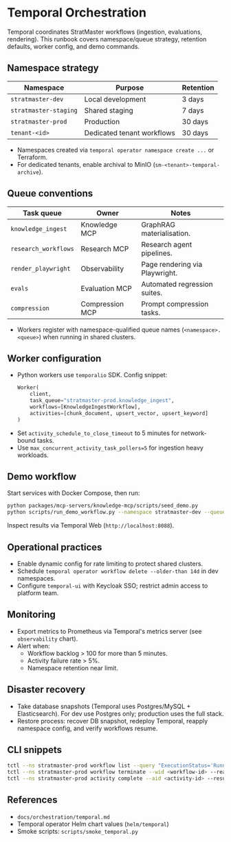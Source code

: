 # Temporal Orchestration

Temporal coordinates StratMaster workflows (ingestion, evaluations, rendering).
This runbook covers namespace/queue strategy, retention defaults, worker config,
and demo commands.

## Namespace strategy

| Namespace             | Purpose                    | Retention |
| --------------------- | -------------------------- | --------- |
| `stratmaster-dev`     | Local development          | 3 days    |
| `stratmaster-staging` | Shared staging             | 7 days    |
| `stratmaster-prod`    | Production                 | 30 days   |
| `tenant-<id>`         | Dedicated tenant workflows | 30 days   |

- Namespaces created via `temporal operator namespace create ...` or Terraform.
- For dedicated tenants, enable archival to MinIO (`sm-<tenant>-temporal-archive`).

## Queue conventions

| Task queue              | Owner             | Notes |
| ----------------------- | ---------------- | ----- |
| `knowledge_ingest`      | Knowledge MCP    | GraphRAG materialisation. |
| `research_workflows`    | Research MCP     | Research agent pipelines. |
| `render_playwright`     | Observability    | Page rendering via Playwright. |
| `evals`                 | Evaluation MCP   | Automated regression suites. |
| `compression`           | Compression MCP  | Prompt compression tasks. |

- Workers register with namespace-qualified queue names (`<namespace>.<queue>`)
  when running in shared clusters.

## Worker configuration

- Python workers use `temporalio` SDK. Config snippet:
  ```python
  Worker(
      client,
      task_queue="stratmaster-prod.knowledge_ingest",
      workflows=[KnowledgeIngestWorkflow],
      activities=[chunk_document, upsert_vector, upsert_keyword]
  )
  ```
- Set `activity_schedule_to_close_timeout` to 5 minutes for network-bound tasks.
- Use `max_concurrent_activity_task_pollers=5` for ingestion heavy workloads.

## Demo workflow

Start services with Docker Compose, then run:

```bash
python packages/mcp-servers/knowledge-mcp/scripts/seed_demo.py
python scripts/run_demo_workflow.py --namespace stratmaster-dev --queue knowledge_ingest
```

Inspect results via Temporal Web (`http://localhost:8088`).

## Operational practices

- Enable dynamic config for rate limiting to protect shared clusters.
- Schedule `temporal operator workflow delete --older-than 14d` in dev namespaces.
- Configure `temporal-ui` with Keycloak SSO; restrict admin access to platform team.

## Monitoring

- Export metrics to Prometheus via Temporal's metrics server (see `observability` chart).
- Alert when:
  - Workflow backlog > 100 for more than 5 minutes.
  - Activity failure rate > 5%.
  - Namespace retention near limit.

## Disaster recovery

- Take database snapshots (Temporal uses Postgres/MySQL + Elasticsearch). For dev
  use Postgres only; production uses the full stack.
- Restore process: recover DB snapshot, redeploy Temporal, reapply namespace config,
  and verify workflows resume.

## CLI snippets

```bash
tctl --ns stratmaster-prod workflow list --query "ExecutionStatus='Running'"
tctl --ns stratmaster-prod workflow terminate --wid <workflow-id> --reason "manual intervention"
tctl --ns stratmaster-prod activity complete --aid <activity-id> --result '{}'
```

## References

- `docs/orchestration/temporal.md`
- Temporal operator Helm chart values (`helm/temporal`)
- Smoke scripts: `scripts/smoke_temporal.py`

